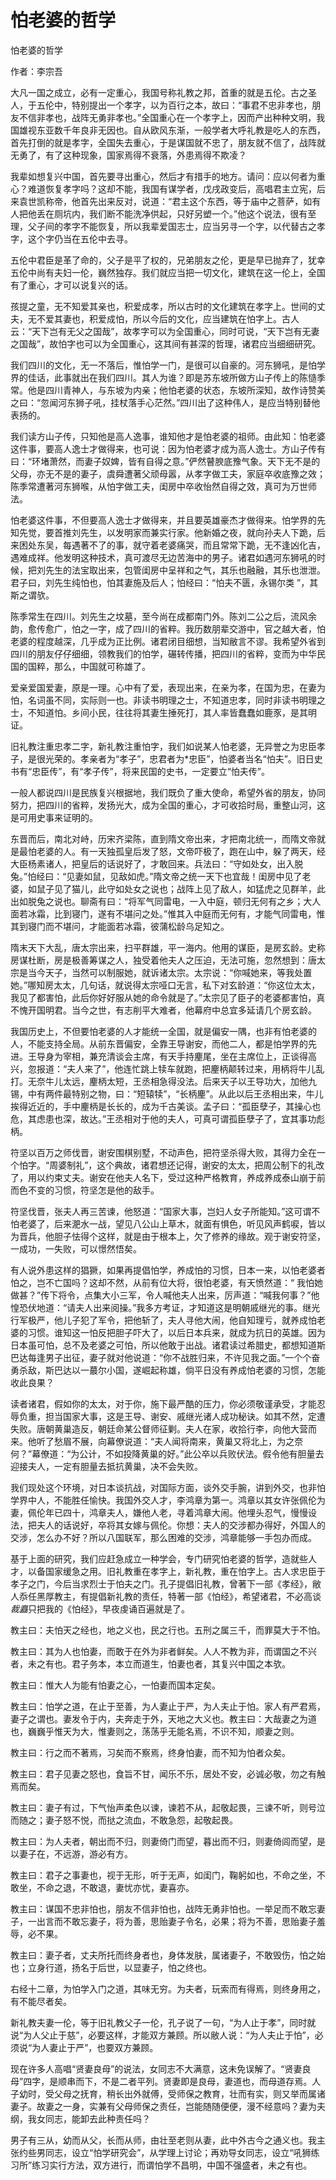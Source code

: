 # 怕老婆的哲学

怕老婆的哲学

作者：李宗吾

大凡一国之成立，必有一定重心，我国号称礼教之邦，首重的就是五伦。古之圣人，于五伦中，特别提出一个孝字，以为百行之本，故曰：“事君不忠非孝也，朋友不信非孝也，战阵无勇非孝也。”全国重心在一个孝字上，因而产出种种文明，我国雄视东亚数千年良非无因也。自从欧风东渐，一般学者大呼礼教是吃人的东西，首先打倒的就是孝字，全国失去重心，于是谋国就不忠了，朋友就不信了，战阵就无勇了，有了这种现象，国家焉得不衰落，外患焉得不欺凌？

我辈如想复兴中国，首先要寻出重心，然后才有措手的地方。请问：应以何者为重心？难道恢复孝字吗？这却不能，我国有谋学者，戊戌政变后，高唱君主立宪，后来袁世凯称帝，他首先出来反对，说道：“君主这个东西，等于庙中之菩萨，如有人把他丢在厕坑内，我们断不能洗净供起，只好另塑一个。”他这个说法，很有至理，父子间的孝字不能恢复，所以我辈爱国志士，应当另寻一个字，以代替古之孝字，这个字仍当在五伦中去寻。

五伦中君臣是革了命的，父子是平了权的，兄弟朋友之伦，更是早已抛弃了，犹幸五伦中尚有夫妇一伦，巍然独存。我们就应当把一切文化，建筑在这一伦上，全国有了重心，才可以说复兴的话。

孩提之童，无不知爱其亲也，积爱成孝，所以古时的文化建筑在孝字上。世间的丈夫，无不爱其妻也，积爱成怕，所以今后的文化，应当建筑在怕字上。古人云：“天下岂有无父之国哉”，故孝字可以为全国重心，同时可说，“天下岂有无妻之国哉”，故怕字也可以为全国重心，这其间有甚深的哲理，诸君应当细细研究。

我们四川的文化，无一不落后，惟怕学一门，是很可以自豪的。河东狮吼，是怕学界的佳话，此事就出在我们四川。其人为谁？即是苏东坡所做方山子传上的陈慥季常。他是四川青神人，与东坡为内亲；他怕老婆的状态，东坡所深知，故作诗赞美之曰：“忽闻河东狮子吼，挂杖落手心茫然。”四川出了这种伟人，是应当特别替他表扬的。

我们读方山子传，只知他是高人逸事，谁知他才是怕老婆的祖师。由此知：怕老婆这件事，要高人逸士才做得来，也可说：因为怕老婆才成为高人逸士。方山子传有曰：“环堵萧然，而妻子奴婢，皆有自得之意。”俨然瞽腴底豫气象。天下无不是的父母，亦无不是的妻子，虞舜遭著父顽母嚣，从孝字做工夫，家庭卒收底豫之效；陈季常遭著河东狮喉，从怕字做工夫，闺房中卒收怡然自得之效，真可为万世师法。

怕老婆这件事，不但要高人逸士才做得来，并且要英雄豪杰才做得来。怕学界的先知先觉，要首推刘先生，以发明家而兼实行家。他新婚之夜，就向孙夫人下跪，后来困处东吴，每遇著不了的事，就守着老婆痛哭，而且常常下跪，无不逢凶化吉，遇难成祥。他发明这种技术，真可渡尽无边苦海中的男子。诸君如遇河东狮吼的时候，把刘先生的法宝取出来，包管闺房中呈祥和之气，其乐也融融，其乐也泄泄。君子曰，刘先生纯怕也，怕其妻施及后人；怕经曰：“怕夫不匮，永锡尔类 ”，其斯之谓欤。

陈季常生在四川。刘先生之坟墓，至今尚在成都南门外。陈刘二公之后，流风余韵，愈传愈广，怕之一字，成了四川的省粹。我历数朋辈交游中，官之越大者，怕老婆的程度越深，几乎成为正比例。诸君闭目细想，当知敝言不谬。我希望外省到四川的朋友仔仔细细，领教我们的怕学，碾转传播，把四川的省粹，变而为中华民国的国粹，那么，中国就可称雄了。

爱亲爱国爱妻，原是一理。心中有了爱，表现出来，在亲为孝，在国为忠，在妻为怕，名词虽不同，实际则一也。非读书明理之士，不知道忠孝，同时非读书明理之士，不知道怕。乡间小民，往往将其妻生捶死打，其人率皆蠢蠢如鹿豕，是其明证。

旧礼教注重忠孝二字，新礼教注重怕字，我们如说某人怕老婆，无异誉之为忠臣孝子，是很光荣的。孝亲者为“孝子”，忠君者为*忠臣”，怕婆者当名“怕夫”。旧日史书有“忠臣传”，有“孝子传”，将来民国的史书，一定要立“怕夫传”。

一般人都说四川是民族复兴根据地，我们既负了重大使命，希望外省的朋友，协同努力，把四川的省粹，发扬光大，成为全国的重心，才可收拾时局，重整山河，这是可用史事来证明的。

东晋而后，南北对峙，历宋齐梁陈，直到隋文帝出来，才把南北统一，而隋文帝就是最怕老婆的人。有一天独孤皇后发了怒，文帝吓极了，跑在山中，躲了两天，经大臣杨素诸人，把皇后的话说好了，才敢回来。兵法曰：“守如处女，出入脱兔。”怕经曰：“见妻如鼠，见敌如虎。”隋文帝之统一天下也宜哉！闺房中见了老婆，如鼠子见了猫儿，此守如处女之说也；战阵上见了敌人，如猛虎之见群羊，此出如脱兔之说也。聊斋有曰：“将军气同雷电，一入中庭，顿归无何有之乡；大人面若冰霜，比到寝门，遂有不堪问之处。”惟其入中庭而无何有，才能气同雷电，惟其到寝门而不堪问，才能面若冰霜，彼蒲松龄乌足知之。

隋末天下大乱，唐太宗出来，扫平群雄，平一海内。他用的谋臣，是房玄龄。史称房谋杜断，房是极善筹谋之人，独受着他夫人之压迫，无法可施，忽然想到：唐太宗是当今天子，当然可以制服她，就诉诸太宗。太宗说：“你喊她来，等我处置她。”哪知房太太，几句话，就说得太宗哑口无言，私下对玄龄道：“你这位太太，我见了都害怕，此后你好好服从她的命令就是了。”太宗见了臣子的老婆都害怕，真不愧开国明君。当今之世，有志削平大难者，他幕府中总宜多延请几个房玄龄。

我国历史上，不但要怕老婆的人才能统一全国，就是偏安一隅，也非有怕老婆的人，不能支持全局。从前东晋偏安，全靠王导谢安，而他二人，都是怕学界的先进。王导身为宰相，兼充清谈会主席，有天手持麈尾，坐在主席位上，正谈得高兴，忽报道：“夫人来了”，他连忙跳上犊车就跑，把麈柄颠转过来，用柄将牛儿乱打。无奈牛儿太远，麈柄太短，王丞相急得没法。后来天子以王导功大，加他九锡，中有两件最特别之物，曰：“短辕犊”，“长柄麈”。从此以后王丞相出来，牛儿挨得近近的，手中麈柄是长长的，成为千古美谈。孟子曰：“孤臣孽子，其操心也危，其虑患也深，故达。”王丞相对于他的夫人，可真可谓孤臣孽子了，宜其事功彪柄。

符坚以百万之师伐晋，谢安围棋别墅，不动声色，把符坚杀得大败，其得力全在一个怕字。“周婆制礼”，这个典故，诸君想还记得，谢安的太太，把周公制下的礼改了，用以约束丈夫。谢安在他夫人名下，受过这种严格教育，养成养成泰山崩于前而色不变的习惯，符坚怎是他的敌手。

符坚伐晋，张夫人再三苦谏，他怒道：“国家大事，岂妇人女子所能知。”这可谓不怕老婆了，后来淝水一战，望见八公山上草木，就面有惧色，听见风声鹤唳，皆以为晋兵，他胆子怯得个这样，就是由于根本上，欠了修养的缘故。观于谢安符坚，一成功，一失败，可以憬然悟矣。

有人说外患这样的猖獗，如果再提倡怕学，养成怕的习惯，日本一来，以怕老婆者怕之，岂不亡国吗？这却不然，从前有位大将，很怕老婆，有天愤然道：“ 我怕她做甚？”传下将令，点集大小三军，令人喊他夫人出来，厉声道：“喊我何事？”他惶恐伏地道：“请夫人出来阅操。”我多方考证，才知道这是明朝戚继光的事。继光行军极严，他儿子犯了军令，把他斩了，夫人寻他大闹，他自知理亏，就养成怕老婆的习惯。谁知这一怕反把胆子吓大了，以后日本兵来，就成为抗日的英雄。因为日本虽可怕，总不及老婆之可怕，所以他敢于出战。诸君读过希腊史，都想知道斯巴达每逢男子出征，妻子就对他说道：“你不战胜归来，不许见我之面。”一个个奋勇杀敌，斯巴达以一蕞尔小国，遂崛起称雄，倘平日没有养成怕老婆的习惯，怎能收此良果？

读者诸君，假如你的太太，对于你，施下最严酷的压力，你必须敬谨承受，才能忍辱负重，担当国家大事，这是王导、谢安、戚继光诸人成功秘诀。如其不然，定遭失败。唐朝黄巢造反，朝廷命某公督师征剿。夫人在家，收拾行李，向他大营而来。他听了愁眉不展，向幕僚说道：“夫人闻将南来，黄巢又将北上，为之奈何？”幕僚道：“为公计，不如投降黄巢的好。”此公卒以兵败伏法。假令他有胆量去迎接夫人，一定有胆量去抵抗黄巢，决不会失败。

我们现处这个环境，对日本谈抗战，对国际方面，谈外交手腕，讲到外交，也非怕学界中人，不能胜任愉快。我国外交人才，李鸿章为第一。鸿章以其女许张佩伦为妻，佩伦年已四十，鸿章夫人，嫌他人老，寻着鸿章大闹。他埋头忍气，慢慢设法，把夫人的话说好，卒将其女嫁与佩伦。你想：夫人的交涉都办得好，外国人的交涉，怎么办不好？所以八国联军，那么困难的交涉，鸿章能够一手包办而成。

基于上面的研究，我们应赶急成立一种学会，专门研究怕老婆的哲学，造就些人才，以备国家缓急之用。旧礼教重在孝字上，新礼教，重在怕字上。古人求忠臣于孝子之门，今后当求烈士于怕夫之门。孔子提倡旧礼教，曾著下一部《孝经》，敝人忝任黑厚教主，有提倡新礼教的责任，特著一部《怕经》，希望诸君，不必高谈*裁矗*只把我的《怕经》，早夜虔诵百遍就是了。

教主曰：夫怕天之经也，地之义也，民之行也。五刑之属三千，而罪莫大于不怕。

教主曰：其为人也怕妻，而敢于在外为非者鲜矣。人人不教为非，而谓国之不兴者，未之有也。君子务本，本立而道生，怕妻也者，其复兴中国之本欤。

教主曰：惟大人为能有怕妻之心，一怕妻而国本定矣。

教主曰：怕学之道，在止于至善，为人妻止于严，为人夫止于怕。家人有严君焉，妻子之谓也。妻发令于内，夫奔走于外，天地之大义也。教主曰：大哉妻之为道也，巍巍乎惟天为大，惟妻则之，荡荡乎无能名焉，不识不知，顺妻之则。

教主曰：行之而不著焉，习矣而不察焉，终身怕妻，而不知为怕者众矣。

教主曰：君子见妻之怒也，食旨不甘，闻乐不乐，居处不安，必诚必敬，勿之有触焉而矣。

教主曰：妻子有过，下气怡声柔色以谏，谏若不从，起敬起畏，三谏不听，则号泣而随之；妻子怒不悦，而挞之流血，不敢急怨，起敬起畏。

教主曰：为人夫者，朝出而不归，则妻倚门而望，暮出而不归，则妻倚闾而望，是以妻子在，不远游，游必有方。

教主曰：君子之事妻也，视于无形，听于无声，如闺门，鞠躬如也，不命之坐，不敢坐，不命之退，不敢退，妻忧亦忧，妻喜亦。

教主曰：谋国不忠非怕也，朋友不信非怕也，战阵无勇非怕也。一举足而不敢忘妻子，一出言而不敢忘妻子，将为善，思贻妻子令名，必果；将为不善，思贻妻子羞辱，必不果。

教主曰：妻子者，丈夫所托而终身者也，身体发肤，属诸妻子，不敢毁伤，怕之始也；立身行道，扬名于后世，以显妻子，怕之终也。

右经十二章，为怕学入门之道，其味无穷。为夫者，玩索而有得焉，则终身用之，有不能尽者矣。

新礼教夫妻一伦，等于旧礼教父子一伦，孔子说了一句，“为人止于孝”，同时就说“为人父止于慈”，必要这样，才能双方兼顾。所以敝人说：“为人夫止于怕”，必须说“为人妻止于严”，也要双方兼顾。

现在许多人高唱“贤妻良母”的说法，女同志不大满意，这未免误解了。“贤妻良母”四字，是顺串而下，不是二者平列。贤妻即是良母，妻道也，而母道存焉。人子幼时，受父母之抚育，稍长出外就傅，受师保之教育，壮而有实，则又举而属诸妻子。故妻之一身，实兼有父母师保之责任，岂能随随便便，漫不经意吗？妻为夫纲，我女同志，能卸去此种责任吗？

男子有三从，幼而从父，长而从师，由壮至老则从妻，此中外古今之通义也。我主张约些男同志，设立“怕学研究会”，从学理上讨论；再劝导女同志，设立“吼狮练习所”练习实行方法，双方进行，而谓怕学不昌明，中国不强盛者，未之有也。
